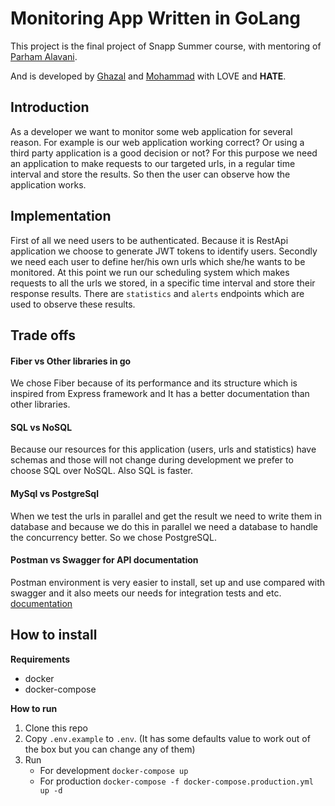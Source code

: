 # Monitoring App Written in GoLang

This project is the final project of Snapp Summer course, with mentoring of [Parham Alavani](https://github.com/1995parham). 

And is developed by [Ghazal](https://github.com/ghazallghe) and [Mohammad](https://github.com/MohammadShabaniSBU) with LOVE and **HATE**.

## Introduction

As a developer we want to monitor some web application for several reason. For example is our web application working correct? Or using a third party application is a good decision or not? For this purpose we need an application to make requests to our targeted urls, in a regular time interval and store the results. So then the user can observe how the application works.

## Implementation

First of all we need users to be authenticated. Because it is RestApi application we choose to generate JWT tokens to identify users. Secondly we need each user to define her/his own urls which she/he wants to be monitored. At this point we run our scheduling system which makes requests to all the urls we stored, in a specific time interval and store their response results. There are `statistics` and `alerts` endpoints which are used to observe these results.



## Trade offs

#### Fiber vs Other libraries in go

We chose Fiber because of its performance and its structure which is inspired from Express framework and It has a better documentation than other libraries.

#### SQL vs NoSQL

Because our resources for this application (users, urls and statistics) have schemas and those will not change during development we prefer to choose SQL over NoSQL. Also SQL is faster.

#### MySql vs PostgreSql

When we test the urls in parallel and get the result we need to write them in database and because we do this in parallel we need a database to handle the concurrency better. So we chose PostgreSQL.

#### Postman vs Swagger for API documentation

Postman environment is very easier to install, set up and use compared with swagger and it also meets our needs for integration tests and etc.
[documentation](https://documenter.getpostman.com/view/18401078/)

## How to install

**Requirements**

+ docker
+ docker-compose

**How to run**

1. Clone this repo
2. Copy `.env.example` to `.env`. (It has some defaults value to work out of the box but you can change any of them)
3. Run
   + For development `docker-compose up`
   + For production `docker-compose -f docker-compose.production.yml up -d`



